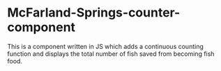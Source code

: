 # McFarland-Springs-counter-component

This is a component written in JS which adds a continuous counting function and displays the total number of fish saved from becoming fish food.
